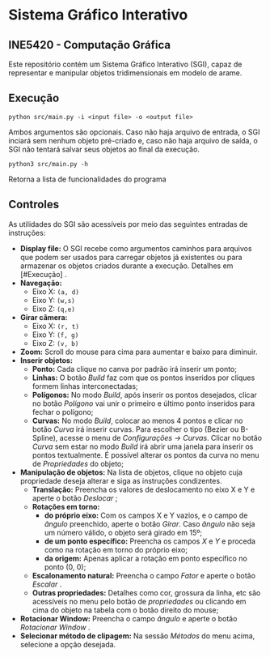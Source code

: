 # Sistema Gráfico Interativo
## INE5420 - Computação Gráfica
Este repositório contém um Sistema Gráfico Interativo (SGI), capaz de representar e manipular objetos tridimensionais em modelo de arame.

## Execução
```
python src/main.py -i <input file> -o <output file>
```
Ambos argumentos são opcionais. Caso não haja arquivo de entrada, o SGI inciará sem nenhum objeto pré-criado e, caso não haja arquivo de saída, o SGI não tentará salvar seus objetos ao final da execução.

```
python3 src/main.py -h
```

Retorna a lista de funcionalidades do programa

## Controles
As utilidades do SGI são acessíveis por meio das seguintes entradas de instruções:
- **Display file:** O SGI recebe como argumentos caminhos para arquivos que podem ser usados para carregar objetos já existentes ou para armazenar os objetos criados durante a execução. Detalhes em [#Execução] .
- **Navegação:** 
  - Eixo X: `(a, d)`
  - Eixo Y: `(w,s)`
  - Eixo Z: `(q,e)`
- **Girar câmera:**
  - Eixo X: `(r, t)`
  - Eixo Y: `(f, g)`
  - Eixo Z: `(v, b)`
- **Zoom:** Scroll do mouse para cima para aumentar e baixo para diminuir.
- **Inserir objetos:**
  - **Ponto:** Cada clique no canva por padrão irá inserir um ponto;
  - **Linhas:** O botão *Build* faz com que os pontos inseridos por cliques formem linhas interconectadas;
  - **Polígonos:** No modo *Build*, após inserir os pontos desejados, clicar no botão *Polígono* vai unir o primeiro e último ponto inseridos para fechar o polígono;  
  - **Curvas:** No modo *Build*, colocar ao menos 4 pontos e clicar no botão *Curva* irá inserir curvas. Para escolher o tipo (Bezier ou B-Spline), acesse o menu de *Configurações -> Curvas*. Clicar no botão *Curva* sem estar no modo *Build* irá abrir uma janela para inserir os pontos textualmente. É possível alterar os pontos da curva no menu de *Propriedades* do objeto;
- **Manipulação de objetos:** Na lista de objetos, clique no objeto cuja propriedade deseja alterar e siga as instruções condizentes.
  - **Translação:** Preencha os valores de deslocamento no eixo X e Y e aperte o botão *Deslocar* ;
  - **Rotações em torno:**
    - **do próprio eixo:** Com os campos X e Y vazios, e o campo de *ângulo* preenchido, aperte o botão *Girar*. Caso *ângulo* não seja um número válido, o objeto será girado em 15º;
    - **de um ponto específico:** Preencha os campos *X* e *Y* e proceda como na rotação em torno do próprio eixo;
    - **da origem:** Apenas aplicar a rotação em ponto específico no ponto (0, 0);
  - **Escalonamento natural:** Preencha o campo *Fator* e aperte o botão *Escalar* .
  - **Outras propriedades:** Detalhes como cor, grossura da linha, etc são acessíveis no menu pelo botão de *propriedades* ou clicando em cima do objeto na tabela com o botão direito do mouse;
- **Rotacionar Window:** Preencha o campo *ângulo* e aperte o botão *Rotacionar Window* .
- **Selecionar método de clipagem:** Na sessão *Métodos* do menu acima, selecione a opção desejada.
